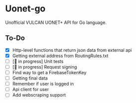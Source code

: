 # Uonet-go
Unofficial VULCAN  UONET+ API for Go language. 
## To-Do
- [x] Http-level functions that return json data from external api
- [x] Getting external address from RoutingRules.txt 
- [ ] [:seedling: in progress] Unit tests 
- [ ] [:seedling: in progress] Request signing
- [ ] Find way to get a FirebaseTokenKey 
- [ ] Getting final data
- [ ] Remember if user is logged in
- [ ] Api client for user
- [ ] Add webscraping support
